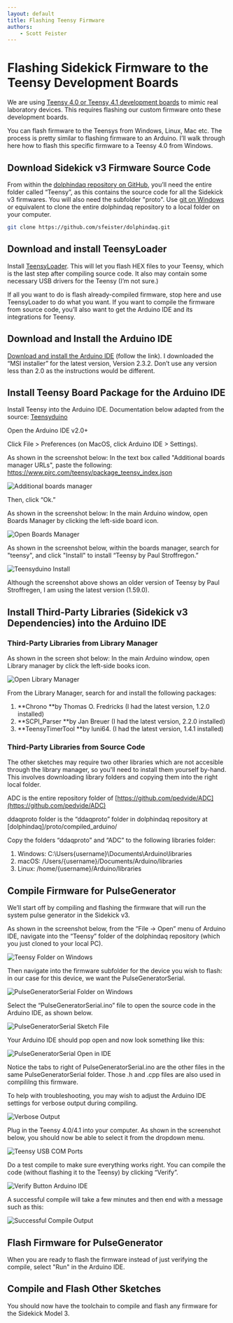 ```yaml
---
layout: default
title: Flashing Teensy Firmware
authors:
    - Scott Feister
---
```


# Flashing Sidekick Firmware to the Teensy Development Boards

We are using [Teensy 4.0 or Teensy 4.1 development boards](https://www.pjrc.com/teensy/index.html) to mimic real laboratory devices. This requires flashing our custom firmware onto these development boards.

You can flash firmware to the Teensys from Windows, Linux, Mac etc. The process is pretty similar to flashing firmware to an Arduino. I’ll walk through here how to flash this specific firmware to a Teensy 4.0 from Windows.

## Download Sidekick v3 Firmware Source Code

From within the [dolphindaq repository on GitHub](https://github.com/sfeister/dolphindaq), you’ll need the entire folder called “Teensy”, as this contains the source code for all the Sidekick v3 firmwares. You will also need the subfolder "proto". Use [git on Windows](https://git-scm.com/download/win) or equivalent to clone the entire dolphindaq repository to a local folder on your computer.

```bash
git clone https://github.com/sfeister/dolphindaq.git
```


## Download and install TeensyLoader

Install [TeensyLoader](https://www.pjrc.com/teensy/loader.html). This will let you flash HEX files to your Teensy, which is the last step after compiling source code. It also may contain some necessary USB drivers for the Teensy (I’m not sure.)

If all you want to do is flash already-compiled firmware, stop here and use TeensyLoader to do what you want. If you want to compile the firmware from source code, you’ll also want to get the Arduino IDE and its integrations for Teensy.

## Download and Install the Arduino IDE

[Download and install the Arduino IDE](https://www.arduino.cc/en/software) (follow the link). I downloaded the “MSI installer” for the latest version, Version 2.3.2. Don’t use any version less than 2.0 as the instructions would be different.


## Install Teensy Board Package for the Arduino IDE

Install Teensy into the Arduino IDE. Documentation below adapted from the source: [Teensyduino](https://www.pjrc.com/teensy/td_download.html)

Open the Arduino IDE v2.0+

Click File > Preferences (on MacOS, click Arduino IDE > Settings).


As shown in the screenshot below: In the text box called "Additional boards manager URLs", paste the following: https://www.pjrc.com/teensy/package_teensy_index.json

![Additional boards manager](https://github.com/user-attachments/assets/752baafc-3120-468b-b8c3-fd5825a7ada4)

Then, click “Ok.”


As shown in the screenshot below: In the main Arduino window, open Boards Manager by clicking the left-side board icon.

![Open Boards Manager](https://github.com/user-attachments/assets/2b74beb4-bdea-421e-bd87-015f9df967d0)

As shown in the screenshot below, within the boards manager, search for "teensy", and click "Install" to install “Teensy by Paul Stroffregon.”

![Teensyduino Install](https://github.com/user-attachments/assets/7f26d13d-0dd6-4518-867a-9a37b68b5a20)

Although the screenshot above shows an older version of Teensy by Paul Stroffregen, I am using the latest version (1.59.0).


## Install Third-Party Libraries (Sidekick v3 Dependencies) into the Arduino IDE

### Third-Party Libraries from Library Manager
As shown in the screen shot below: In the main Arduino window, open Library manager by click the left-side books icon.

![Open Library Manager](https://github.com/user-attachments/assets/385b28ff-4aac-4c73-9645-39d74fa97221)

From the Library Manager, search for and install the following packages:

1. **Chrono **by Thomas O. Fredricks (I had the latest version, 1.2.0 installed)
2. **SCPI_Parser **by Jan Breuer (I had the latest version, 2.2.0 installed)
3. **TeensyTimerTool **by luni64. (I had the latest version, 1.4.1 installed)

### Third-Party Libraries from Source Code

The other sketches may require two other libraries which are not accesible through the library manager, so you'll need to install them yourself by-hand. This involves downloading library folders and copying them into the right local folder.

ADC is the entire repository folder of [https://github.com/pedvide/ADC](https://github.com/pedvide/ADC)

ddaqproto folder is the “ddaqproto” folder in dolphindaq repository at [dolphindaq]/proto/compiled_arduino/

Copy the folders “ddaqproto” and “ADC” to the following libraries folder:

1. Windows: C:\Users\{username}\Documents\Arduino\libraries
2. macOS: /Users/{username}/Documents/Arduino/libraries
3. Linux: /home/{username}/Arduino/libraries

## Compile Firmware for PulseGenerator

We’ll start off by compiling and flashing the firmware that will run the system pulse generator in the Sidekick v3.

As shown in the screenshot below, from the “File → Open” menu of Arduino IDE, navigate into the “Teensy” folder of the dolphindaq repository (which you just cloned to your local PC).

![Teensy Folder on Windows](https://github.com/user-attachments/assets/60307d23-fa4f-4ff6-8ac4-e5686195d6b4)

Then navigate into the firmware subfolder for the device you wish to flash: in our case for this device, we want the PulseGeneratorSerial.

![PulseGeneratorSerial Folder on Windows](https://github.com/user-attachments/assets/13d8242f-5deb-4c43-affb-e38d018464b3)

Select the “PulseGeneratorSerial.ino” file to open the source code in the Arduino IDE, as shown below.

![PulseGeneratorSerial Sketch File](https://github.com/user-attachments/assets/67f9ffb1-5a41-402a-9ab4-4791136faedc)

Your Arduino IDE should pop open and now look something like this:

![PulseGeneratorSerial Open in IDE](https://github.com/user-attachments/assets/7b7e4955-1855-4b41-8b24-6e4dc2df0152)

Notice the tabs to right of PulseGeneratorSerial.ino are the other files in the same PulseGeneratorSerial folder. Those .h and .cpp files are also used in compililng this firmware.

To help with troubleshooting, you may wish to adjust the Arduino IDE settings for verbose output during compiling.

![Verbose Output](https://github.com/user-attachments/assets/81de5d93-5510-4c30-af36-cea968773638)

Plug in the Teensy 4.0/4.1 into your computer. As shown in the screenshot below, you should now be able to select it from the dropdown menu.

![Teensy USB COM Ports](https://github.com/user-attachments/assets/f20083c0-4b83-469d-926f-86428aed2499)

Do a test compile to make sure everything works right. You can compile the code (without flashing it to the Teensy) by clicking “Verify”.

![Verify Button Arduino IDE](https://github.com/user-attachments/assets/3f8f5c6e-828b-4361-b9c6-5da2df40bda4)

A successful compile will take a few minutes and then end with a message such as this:

![Successful Compile Output](https://github.com/user-attachments/assets/19d92129-96f1-433c-9b10-7f5d61b4b1e3)

## Flash Firmware for PulseGenerator
When you are ready to flash the firmware instead of just verifying the compile, select "Run" in the Arduino IDE.

## Compile and Flash Other Sketches
You should now have the toolchain to compile and flash any firmware for the Sidekick Model 3.
